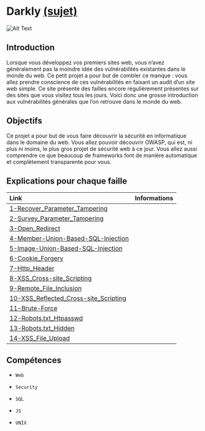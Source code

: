 # Darkly [(sujet)](https://cdn.intra.42.fr/pdf/pdf/3960/darkly.fr.pdf)

![Alt Text](https://media.giphy.com/media/HwOmxUKFFNEwU/giphy.gif)

## Introduction
Lorsque vous développez vos premiers sites web, vous n’avez généralement pas la
moindre idée des vulnérabilités existantes dans le monde du web.
Ce petit projet a pour but de combler ce manque : vous allez prendre conscience de
ces vulnérabilités en faisant un audit d’un site web simple. Ce site présente des failles
encore régulièrement présentes sur des sites que vous visitez tous les jours.
Voici donc une grosse introduction aux vulnérabilités générales que l’on retrouve dans
le monde du web.

## Objectifs
Ce projet a pour but de vous faire découvrir la sécurité en informatique dans le domaine du web.
Vous allez pouvoir découvrir OWASP, qui est, ni plus ni moins, le plus gros projet de
sécurité web à ce jour.
Vous allez aussi comprendre ce que beaucoup de frameworks font de manière automatique et complètement transparente pour vous.


## Explications pour chaque faille
| Link  | Informations  |
|:---------|:--------:|
|[1-Recover_Parameter_Tampering](1-Recover_Parameter_Tampering\Ressources\explications.md) ||
|[2-Survey_Parameter_Tampering](2-Survey_Parameter_Tampering\Ressources\explications.md) ||
|[3-Open_Redirect](3-Open_Redirect\Ressources\explications.md) ||
|[4-Member-Union-Based-SQL-Injection](4-Member-Union-Based-SQL-Injection\Ressources\explications.md) ||
|[5-Image-Union-Based-SQL-Injection](5-Image-Union-Based-SQL-Injection\Ressources\explications.md) ||
|[6-Cookie_Forgery](6-Cookie_Forgery\Ressources\explications.md) ||
|[7-Http_Header](7-Http_Header\Ressources\explications.md) ||
|[8-XSS_Cross-site_Scripting](8-XSS_Cross-site_Scripting\Ressources\explications.md) ||
|[9-Remote_File_Inclusion](\Ressources\explications.md) ||
|[10-XSS_Reflected_Cross-site_Scripting](10-XSS_Reflected_Cross-site_Scripting\Ressources\explications.md) ||
|[11-Brute-Force](11-Brute-Force\Ressources\explications.md) ||
|[12-Robots.txt_Htpasswd](12-Robots.txt_Htpasswd\Ressources\explications.md) ||
|[13-Robots.txt_Hidden](13-Robots.txt_Hidden\Ressources\explications.md) ||
|[14-XSS_File_Upload](14-XSS_File_Upload\Ressources\explications.md) ||

## Compétences
- <code>Web</code>

- <code>Security</code>

- <code>SQL</code>

- <code>JS</code>

- <code>UNIX</code>